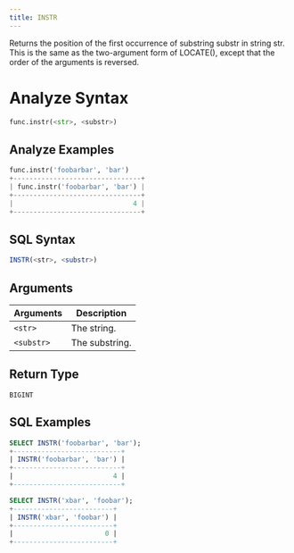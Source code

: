 ```yaml
---
title: INSTR
---
```


Returns the position of the first occurrence of substring substr in string str.
This is the same as the two-argument form of LOCATE(), except that the order of the arguments is reversed.

# Analyze Syntax

```python
func.instr(<str>, <substr>)
```

## Analyze Examples
```python
func.instr('foobarbar', 'bar')
+--------------------------------+
| func.instr('foobarbar', 'bar') |
+--------------------------------+
|                              4 |
+--------------------------------+
```

## SQL Syntax

```sql
INSTR(<str>, <substr>)
```

## Arguments

| Arguments  | Description    |
|------------|----------------|
| `<str>`    | The string.    |
| `<substr>` | The substring. |

## Return Type

`BIGINT`

## SQL Examples

```sql
SELECT INSTR('foobarbar', 'bar');
+---------------------------+
| INSTR('foobarbar', 'bar') |
+---------------------------+
|                         4 |
+---------------------------+

SELECT INSTR('xbar', 'foobar');
+-------------------------+
| INSTR('xbar', 'foobar') |
+-------------------------+
|                       0 |
+-------------------------+
```
